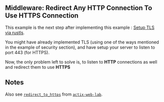 ## Middleware: Redirect Any HTTP Connection To Use HTTPS Connection

This example is the next step after implementing this example : [Setup TLS via rustls](https://github.com/actix/examples/tree/master/security/rustls).

You might have already implemented TLS (using one of the ways mentioned in the example of security section), and have setup your server to listen to port 443 (for HTTPS).

Now, the only problem left to solve is, to listen to **HTTP** connections as well and redirect them to use **HTTPS**

## Notes

Also see [`redirect_to_https`](https://docs.rs/actix-web-lab/0/actix_web_lab/middleware/fn.redirect_to_https.html) from [`actix-web-lab`](https://crates.io/crates/actix-web-lab).
